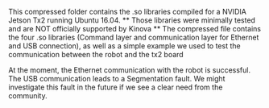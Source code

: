 This compressed folder contains the .so libraries compiled for a NVIDIA Jetson Tx2 running Ubuntu 16.04. 
** Those libraries were minimally tested and are NOT officially supported by Kinova **
The compressed file contains the four .so libraries (Command layer and communication layer for Ethernet and USB connection), as well as a simple example we used to test the communication between the robot and the tx2 board

At the moment, the Ethernet communication with the robot is successful. The USB communication leads to a Segmentation fault. We might investigate this fault in the future if we see a clear need from the community. 
